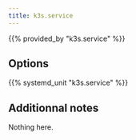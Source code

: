 ```yaml
---
title: k3s.service
---
```


{{% provided_by "k3s.service" %}}

## Options

{{% systemd_unit "k3s.service" %}}

## Additionnal notes

Nothing here.